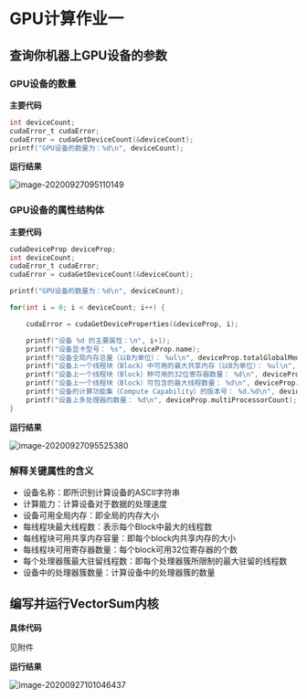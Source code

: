 # GPU计算作业一



## 查询你机器上GPU设备的参数

### GPU设备的数量

**主要代码**

~~~c
int deviceCount;
cudaError_t cudaError;
cudaError = cudaGetDeviceCount(&deviceCount);
printf("GPU设备的数量为：%d\n", deviceCount);
~~~

**运行结果**

![image-20200927095110149](C:\Users\26082\Desktop\image-20200927095110149.png)

### GPU设备的属性结构体

**主要代码**

~~~c
cudaDeviceProp deviceProp;
int deviceCount;
cudaError_t cudaError;
cudaError = cudaGetDeviceCount(&deviceCount);

printf("GPU设备的数量为：%d\n", deviceCount);

for(int i = 0; i < deviceCount; i++) {

	cudaError = cudaGetDeviceProperties(&deviceProp, i);

	printf("设备 %d 的主要属性：\n", i+1);
	printf("设备显卡型号： %s", deviceProp.name);
	printf("设备全局内存总量（以B为单位）： %ul\n", deviceProp.totalGlobalMem);
	printf("设备上一个线程块（Block）中可用的最大共享内存（以B为单位）： %ul\n", deviceProp.sharedMemPerBlock);
	printf("设备上一个线程块（Block）种可用的32位寄存器数量： %d\n", deviceProp.regsPerBlock);
	printf("设备上一个线程块（Block）可包含的最大线程数量： %d\n", deviceProp.maxThreadsPerBlock);
	printf("设备的计算功能集（Compute Capability）的版本号： %d.%d\n", deviceProp.major, deviceProp.minor);
	printf("设备上多处理器的数量： %d\n", deviceProp.multiProcessorCount);
}
~~~

**运行结果**

![image-20200927095525380](C:\Users\26082\Desktop\image-20200927095525380.png)

### 解释关键属性的含义

* 设备名称：即所识别计算设备的ASCII字符串
* 计算能力：计算设备对于数据的处理速度
* 设备可用全局内存：即全局的内存大小
* 每线程块最大线程数：表示每个Block中最大的线程数
* 每线程块可用共享内存容量：即每个block内共享内存的大小
* 每线程块可用寄存器数量：每个block可用32位寄存器的个数
* 每个处理器簇最大驻留线程数：即每个处理器簇所限制的最大驻留的线程数
* 设备中的处理器簇数量：计算设备中的处理器簇的数量



## 编写并运行VectorSum内核

**具体代码**

见附件

**运行结果**

![image-20200927101046437](C:\Users\26082\Desktop\image-20200927101046437.png)